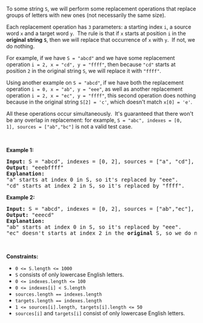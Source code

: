 <div><p>To some string <code>S</code>, we will perform some&nbsp;replacement&nbsp;operations that replace groups of letters with new ones (not necessarily the same size).</p>

<p>Each replacement operation has <code>3</code> parameters: a starting index <code>i</code>, a source word&nbsp;<code>x</code>&nbsp;and a target word&nbsp;<code>y</code>.&nbsp; The rule is that if <code><font face="monospace">x</font></code>&nbsp;starts at position <code>i</code>&nbsp;in the <strong>original</strong> <strong>string</strong> <strong><code>S</code></strong>, then we will replace that occurrence of&nbsp;<code>x</code>&nbsp;with&nbsp;<code>y</code>.&nbsp; If not, we do nothing.</p>

<p>For example, if we have&nbsp;<code>S = "abcd"</code>&nbsp;and we have some replacement operation&nbsp;<code>i = 2, x = "cd", y = "ffff"</code>, then because&nbsp;<code>"cd"</code>&nbsp;starts at position <code><font face="monospace">2</font></code>&nbsp;in the original string <code>S</code>, we will replace it with <code>"ffff"</code>.</p>

<p>Using another example on <code>S = "abcd"</code>, if we have both the replacement operation <code>i = 0, x = "ab", y = "eee"</code>, as well as another replacement operation&nbsp;<code>i = 2, x = "ec", y = "ffff"</code>, this second operation does nothing because in the original string&nbsp;<code>S[2] = 'c'</code>, which doesn't match&nbsp;<code>x[0] = 'e'</code>.</p>

<p>All these operations occur simultaneously.&nbsp; It's guaranteed that there won't be any overlap in replacement: for example,&nbsp;<code>S = "abc", indexes = [0, 1],&nbsp;sources = ["ab","bc"]</code> is not a valid test case.</p>

<p>&nbsp;</p>
<p><strong>Example 1:</strong></p>

<pre><strong>Input:</strong> S = "abcd", indexes = [0, 2], sources = ["a", "cd"], targets = ["eee", "ffff"]
<strong>Output:</strong> "eeebffff"
<strong>Explanation:</strong>
"a" starts at index 0 in S, so it's replaced by "eee".
"cd" starts at index 2 in S, so it's replaced by "ffff".
</pre>

<p><strong>Example 2:</strong></p>

<pre><strong>Input:</strong> S = "abcd", indexes = [0, 2], sources = ["ab","ec"], targets = ["eee","ffff"]
<strong>Output:</strong> "eeecd"
<strong>Explanation:</strong>
"ab" starts at index 0 in S, so it's replaced by "eee".
"ec" doesn't starts at index 2 in the <strong>original</strong> S, so we do nothing.
</pre>

<p>&nbsp;</p>
<p><strong>Constraints:</strong></p>

<ul>
	<li><code>0 &lt;= S.length &lt;= 1000</code></li>
	<li><code>S</code> consists of only lowercase English letters.</li>
	<li><code>0 &lt;= indexes.length &lt;= 100</code></li>
	<li><code>0 &lt;= indexes[i] &lt; S.length</code></li>
	<li><code>sources.length == indexes.length</code></li>
	<li><code>targets.length == indexes.length</code></li>
	<li><code>1 &lt;= sources[i].length, targets[i].length &lt;= 50</code></li>
	<li><code>sources[i]</code>&nbsp;and <code>targets[i]</code>&nbsp;consist of only lowercase English letters.</li>
</ul>
</div>
